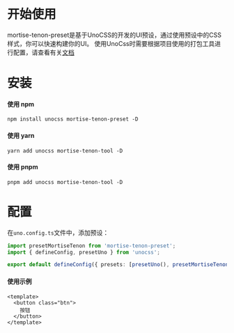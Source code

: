 # 开始使用

mortise-tenon-preset是基于UnoCSS的开发的UI预设，通过使用预设中的CSS样式，你可以快速构建你的UI。
使用UnoCss时需要根据项目使用的打包工具进行配置，请查看有关[文档](https://unocss.dev/integrations/vite)

# 安装

#### 使用 npm

```shell
npm install unocss mortise-tenon-preset -D
```

#### 使用 yarn

```shell
yarn add unocss mortise-tenon-tool -D
```

#### 使用 pnpm

```shell
pnpm add unocss mortise-tenon-tool -D
```

# 配置

在`uno.config.ts`文件中，添加预设：

```ts
import presetMortiseTenon from 'mortise-tenon-preset';
import { defineConfig, presetUno } from 'unocss';

export default defineConfig({ presets: [presetUno(), presetMortiseTenon()] });
```

#### 使用示例

```vue
<template>
  <button class="btn">
    按钮
  </button>
</template>
```
